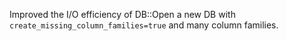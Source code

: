 Improved the I/O efficiency of DB::Open a new DB with `create_missing_column_families=true` and many column families.
